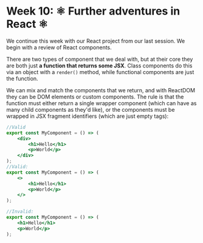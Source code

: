 # Week 10: ⚛️ Further adventures in React ⚛️

We continue this week with our React project from our last session. We begin
with a review of React components.

There are two types of component that we deal with, but at their core they are
both just **a function that returns some JSX**. Class components do this via an
object with a `render()` method, while functional components are just the
function.

We can mix and match the components that we return, and with ReactDOM they can
be DOM elements or custom components. The rule is that the function must either
return a single wrapper component (which can have as many child components as
they'd like), or the components must be wrapped in JSX fragment identifiers
(which are just empty tags):

```jsx
//Valid
export const MyComponent = () => (
    <div>
        <h1>Hello</h1>
        <p>World</p>
    </div>
);
//Valid:
export const MyComponent = () => (
    <>
        <h1>Hello</h1>
        <p>World</p>
    </>
);

//Invalid:
export const MyComponent = () => (
    <h1>Hello</h1>
    <p>World</p>
);
```
